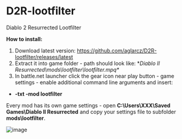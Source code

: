 # D2R-lootfilter
Diablo 2 Resurrected Lootfilter

**How to install:**
1. Download latest version: https://github.com/aglarcz/D2R-lootfilter/releases/latest
2. Extract it into game folder - path should look like: **Diablo II Resurrected\mods\lootfilter\lootfilter.mpq\**
3. In battle.net launcher click the gear icon near play button - game settings - enable additional command line arguments and insert: 
* **-txt -mod lootfilter**

Every mod has its own game settings - open **C:\Users\XXX\Saved Games\Diablo II Resurrected** and copy your settings file to subfolder **mods\lootfilter**.

![image](https://user-images.githubusercontent.com/17107410/197287432-bebfc5b3-7380-4ed6-8b17-9a43bd83fae6.png)

